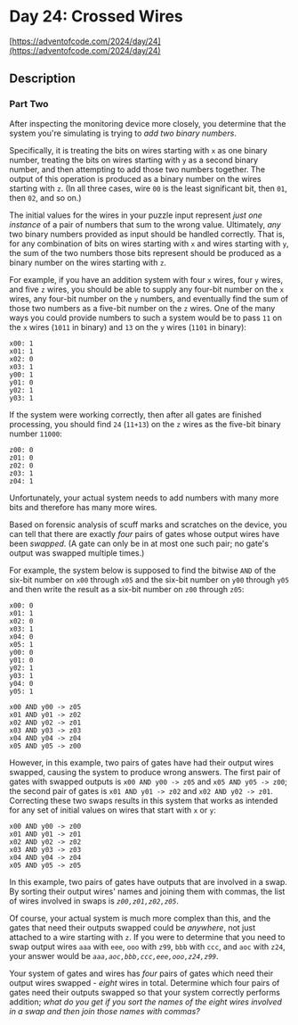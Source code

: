 # Day 24: Crossed Wires

[https://adventofcode.com/2024/day/24](https://adventofcode.com/2024/day/24)

## Description

### Part Two

After inspecting the monitoring device more closely, you determine that the system you're simulating is trying to _add two binary numbers_.

Specifically, it is treating the bits on wires starting with `x` as one binary number, treating the bits on wires starting with `y` as a second binary number, and then attempting to add those two numbers together. The output of this operation is produced as a binary number on the wires starting with `z`. (In all three cases, wire `00` is the least significant bit, then `01`, then `02`, and so on.)

The initial values for the wires in your puzzle input represent _just one instance_ of a pair of numbers that sum to the wrong value. Ultimately, _any_ two binary numbers provided as input should be handled correctly. That is, for any combination of bits on wires starting with `x` and wires starting with `y`, the sum of the two numbers those bits represent should be produced as a binary number on the wires starting with `z`.

For example, if you have an addition system with four `x` wires, four `y` wires, and five `z` wires, you should be able to supply any four-bit number on the `x` wires, any four-bit number on the `y` numbers, and eventually find the sum of those two numbers as a five-bit number on the `z` wires. One of the many ways you could provide numbers to such a system would be to pass `11` on the `x` wires (`1011` in binary) and `13` on the `y` wires (`1101` in binary):

    x00: 1
    x01: 1
    x02: 0
    x03: 1
    y00: 1
    y01: 0
    y02: 1
    y03: 1
    

If the system were working correctly, then after all gates are finished processing, you should find `24` (`11+13`) on the `z` wires as the five-bit binary number `11000`:

    z00: 0
    z01: 0
    z02: 0
    z03: 1
    z04: 1
    

Unfortunately, your actual system needs to add numbers with many more bits and therefore has many more wires.

Based on <span title="ENHANCE">forensic analysis</span> of scuff marks and scratches on the device, you can tell that there are exactly _four_ pairs of gates whose output wires have been _swapped_. (A gate can only be in at most one such pair; no gate's output was swapped multiple times.)

For example, the system below is supposed to find the bitwise `AND` of the six-bit number on `x00` through `x05` and the six-bit number on `y00` through `y05` and then write the result as a six-bit number on `z00` through `z05`:

    x00: 0
    x01: 1
    x02: 0
    x03: 1
    x04: 0
    x05: 1
    y00: 0
    y01: 0
    y02: 1
    y03: 1
    y04: 0
    y05: 1
    
    x00 AND y00 -> z05
    x01 AND y01 -> z02
    x02 AND y02 -> z01
    x03 AND y03 -> z03
    x04 AND y04 -> z04
    x05 AND y05 -> z00
    

However, in this example, two pairs of gates have had their output wires swapped, causing the system to produce wrong answers. The first pair of gates with swapped outputs is `x00 AND y00 -> z05` and `x05 AND y05 -> z00`; the second pair of gates is `x01 AND y01 -> z02` and `x02 AND y02 -> z01`. Correcting these two swaps results in this system that works as intended for any set of initial values on wires that start with `x` or `y`:

    x00 AND y00 -> z00
    x01 AND y01 -> z01
    x02 AND y02 -> z02
    x03 AND y03 -> z03
    x04 AND y04 -> z04
    x05 AND y05 -> z05
    

In this example, two pairs of gates have outputs that are involved in a swap. By sorting their output wires' names and joining them with commas, the list of wires involved in swaps is _`z00,z01,z02,z05`_.

Of course, your actual system is much more complex than this, and the gates that need their outputs swapped could be _anywhere_, not just attached to a wire starting with `z`. If you were to determine that you need to swap output wires `aaa` with `eee`, `ooo` with `z99`, `bbb` with `ccc`, and `aoc` with `z24`, your answer would be _`aaa,aoc,bbb,ccc,eee,ooo,z24,z99`_.

Your system of gates and wires has _four_ pairs of gates which need their output wires swapped - _eight_ wires in total. Determine which four pairs of gates need their outputs swapped so that your system correctly performs addition; _what do you get if you sort the names of the eight wires involved in a swap and then join those names with commas?_